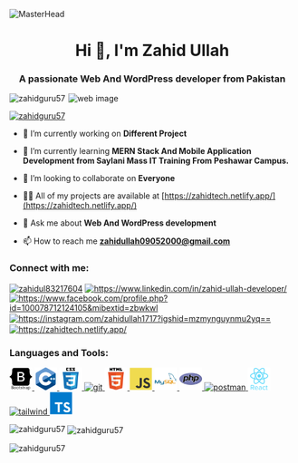 ![MasterHead](https://www.digitaladlectio.com/wp-content/uploads/2020/04/New-PNC-Animated-Banners.gif)
<h1 align="center">Hi 👋, I'm Zahid Ullah</h1>
<h3 align="center">A passionate Web And WordPress developer from Pakistan</h3>
<img align="right" width ="400" src="https://www.careerguide.com/career/wp-content/uploads/2020/03/full-stack-development.gif" alt="web image">

<p align="left"> <img src="https://komarev.com/ghpvc/?username=zahidguru57&label=Profile%20views&color=0e75b6&style=flat" alt="zahidguru57" /> </p>

<p align="left"> <a href="https://github.com/ryo-ma/github-profile-trophy"><img src="https://github-profile-trophy.vercel.app/?username=zahidguru57" alt="zahidguru57" /></a> </p>

- 🔭 I’m currently working on **Different Project**

- 🌱 I’m currently learning **MERN Stack And Mobile Application Development from Saylani Mass IT Training From Peshawar Campus.**

- 👯 I’m looking to collaborate on **Everyone**

- 👨‍💻 All of my projects are available at [https://zahidtech.netlify.app/](https://zahidtech.netlify.app/)

- 💬 Ask me about **Web And WordPress development**

- 📫 How to reach me **zahidullah09052000@gmail.com**

<h3 align="left">Connect with me:</h3>
<p align="left">
<a href="https://twitter.com/zahidul83217604" target="blank"><img align="center" src="https://raw.githubusercontent.com/rahuldkjain/github-profile-readme-generator/master/src/images/icons/Social/twitter.svg" alt="zahidul83217604" height="30" width="40" /></a>
<a href="https://linkedin.com/in/https://www.linkedin.com/in/zahid-ullah-developer/" target="blank"><img align="center" src="https://raw.githubusercontent.com/rahuldkjain/github-profile-readme-generator/master/src/images/icons/Social/linked-in-alt.svg" alt="https://www.linkedin.com/in/zahid-ullah-developer/" height="30" width="40" /></a>
<a href="https://fb.com/https://www.facebook.com/profile.php?id=100078712124105&mibextid=zbwkwl" target="blank"><img align="center" src="https://raw.githubusercontent.com/rahuldkjain/github-profile-readme-generator/master/src/images/icons/Social/facebook.svg" alt="https://www.facebook.com/profile.php?id=100078712124105&mibextid=zbwkwl" height="30" width="40" /></a>
<a href="https://instagram.com/https://instagram.com/zahidullah1717?igshid=mzmynguynmu2yq==" target="blank"><img align="center" src="https://raw.githubusercontent.com/rahuldkjain/github-profile-readme-generator/master/src/images/icons/Social/instagram.svg" alt="https://instagram.com/zahidullah1717?igshid=mzmynguynmu2yq==" height="30" width="40" /></a>
<a href="https://dribbble.com/https://zahidtech.netlify.app/" target="blank"><img align="center" src="https://raw.githubusercontent.com/rahuldkjain/github-profile-readme-generator/master/src/images/icons/Social/dribbble.svg" alt="https://zahidtech.netlify.app/" height="30" width="40" /></a>
</p>

<h3 align="left">Languages and Tools:</h3>
<p align="left"> <a href="https://getbootstrap.com" target="_blank" rel="noreferrer"> <img src="https://raw.githubusercontent.com/devicons/devicon/master/icons/bootstrap/bootstrap-plain-wordmark.svg" alt="bootstrap" width="40" height="40"/> </a> <a href="https://www.w3schools.com/cpp/" target="_blank" rel="noreferrer"> <img src="https://raw.githubusercontent.com/devicons/devicon/master/icons/cplusplus/cplusplus-original.svg" alt="cplusplus" width="40" height="40"/> </a> <a href="https://www.w3schools.com/css/" target="_blank" rel="noreferrer"> <img src="https://raw.githubusercontent.com/devicons/devicon/master/icons/css3/css3-original-wordmark.svg" alt="css3" width="40" height="40"/> </a> <a href="https://git-scm.com/" target="_blank" rel="noreferrer"> <img src="https://www.vectorlogo.zone/logos/git-scm/git-scm-icon.svg" alt="git" width="40" height="40"/> </a> <a href="https://www.w3.org/html/" target="_blank" rel="noreferrer"> <img src="https://raw.githubusercontent.com/devicons/devicon/master/icons/html5/html5-original-wordmark.svg" alt="html5" width="40" height="40"/> </a> <a href="https://developer.mozilla.org/en-US/docs/Web/JavaScript" target="_blank" rel="noreferrer"> <img src="https://raw.githubusercontent.com/devicons/devicon/master/icons/javascript/javascript-original.svg" alt="javascript" width="40" height="40"/> </a> <a href="https://www.mysql.com/" target="_blank" rel="noreferrer"> <img src="https://raw.githubusercontent.com/devicons/devicon/master/icons/mysql/mysql-original-wordmark.svg" alt="mysql" width="40" height="40"/> </a> <a href="https://www.php.net" target="_blank" rel="noreferrer"> <img src="https://raw.githubusercontent.com/devicons/devicon/master/icons/php/php-original.svg" alt="php" width="40" height="40"/> </a> <a href="https://postman.com" target="_blank" rel="noreferrer"> <img src="https://www.vectorlogo.zone/logos/getpostman/getpostman-icon.svg" alt="postman" width="40" height="40"/> </a> <a href="https://reactjs.org/" target="_blank" rel="noreferrer"> <img src="https://raw.githubusercontent.com/devicons/devicon/master/icons/react/react-original-wordmark.svg" alt="react" width="40" height="40"/> </a> <a href="https://tailwindcss.com/" target="_blank" rel="noreferrer"> <img src="https://www.vectorlogo.zone/logos/tailwindcss/tailwindcss-icon.svg" alt="tailwind" width="40" height="40"/> </a> <a href="https://www.typescriptlang.org/" target="_blank" rel="noreferrer"> <img src="https://raw.githubusercontent.com/devicons/devicon/master/icons/typescript/typescript-original.svg" alt="typescript" width="40" height="40"/> </a> </p>

<p><img align="left" src="https://github-readme-stats.vercel.app/api/top-langs?username=zahidguru57&show_icons=true&locale=en&layout=compact" alt="zahidguru57" /></p>

<p>&nbsp;<img align="center" src="https://github-readme-stats.vercel.app/api?username=zahidguru57&show_icons=true&locale=en" alt="zahidguru57" /></p>

<p><img align="center" src="https://github-readme-streak-stats.herokuapp.com/?user=zahidguru57&" alt="zahidguru57" /></p>
